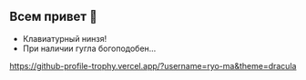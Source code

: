 ## Всем привет 👋
- Клавиатурный нинзя!
- При наличии гугла богоподобен...

https://github-profile-trophy.vercel.app/?username=ryo-ma&theme=dracula

<!--
**h4rd1/h4rd1** is a ✨ _special_ ✨ repository because its `README.md` (this file) appears on your GitHub profile.

Here are some ideas to get you started:

- 🔭 I’m currently working on ...
- 🌱 I’m currently learning ...
- 👯 I’m looking to collaborate on ...
- 🤔 I’m looking for help with ...
- 💬 Ask me about ...
- 📫 How to reach me: ...
- 😄 Pronouns: ...
- ⚡ Fun fact: ...
-->
